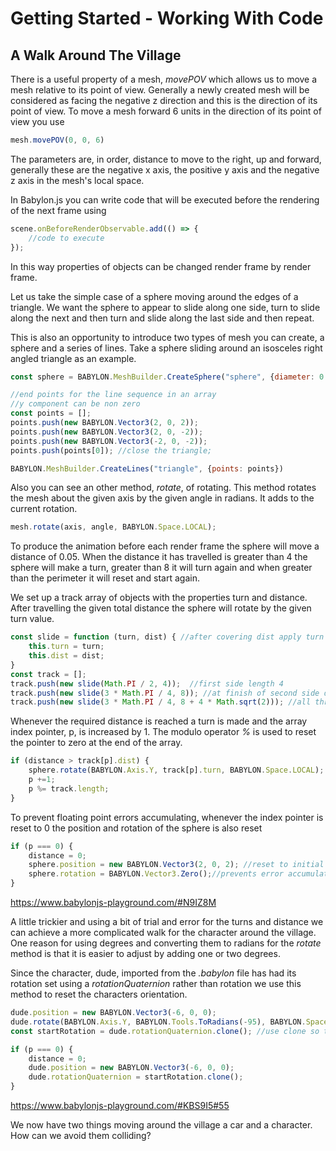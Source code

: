# Getting Started - Working With Code
## A Walk Around The Village

There is a useful property of a mesh, *movePOV* which allows us to move a mesh relative to its point of view. Generally a newly created mesh will be considered as facing the negative z direction and this is the direction of its point of view. To move a mesh forward 6 units in the direction of its point of view you use

```javascript
mesh.movePOV(0, 0, 6)
```
The parameters are, in order, distance to move to the right, up and forward, generally these are the negative x axis, the positive y axis and the negative z axis in the mesh's local space.

In Babylon.js you can write code that will be executed before the rendering of the next frame using

```javascript
scene.onBeforeRenderObservable.add(() => {
    //code to execute
});
```

In this way properties of objects can be changed render frame by render frame.

Let us take the simple case of a sphere moving around the edges of a triangle. We want the sphere to appear to slide along one side, turn to slide along the next and then turn and slide along the last side and then repeat.

This is also an opportunity to introduce two types of mesh you can create, a sphere and a series of lines. Take a sphere sliding around an isosceles right angled triangle as an example.

```javascript
const sphere = BABYLON.MeshBuilder.CreateSphere("sphere", {diameter: 0.25});

//end points for the line sequence in an array
//y component can be non zero
const points = [];
points.push(new BABYLON.Vector3(2, 0, 2));
points.push(new BABYLON.Vector3(2, 0, -2));
points.push(new BABYLON.Vector3(-2, 0, -2));
points.push(points[0]); //close the triangle;

BABYLON.MeshBuilder.CreateLines("triangle", {points: points})
```

Also you can see an other method, *rotate*, of rotating. This method rotates the mesh about the given axis by the given angle in radians. It adds to the current rotation.
```javascript
mesh.rotate(axis, angle, BABYLON.Space.LOCAL);
```

To produce the animation before each render frame the sphere will move a distance of 0.05. When the distance it has travelled is greater than 4 the sphere will make a turn, greater than 8 it will turn again and when greater than the perimeter it will reset and start again.

We set up a track array of objects with the properties turn and distance. After travelling the given total distance the sphere will rotate by the given turn value.

```javascript
const slide = function (turn, dist) { //after covering dist apply turn
    this.turn = turn;
    this.dist = dist;
}
const track = [];
track.push(new slide(Math.PI / 2, 4));  //first side length 4
track.push(new slide(3 * Math.PI / 4, 8)); //at finish of second side distance covered is 4 + 4
track.push(new slide(3 * Math.PI / 4, 8 + 4 * Math.sqrt(2))); //all three sides cover the distance 4 + 4 + 4 * sqrt(2)
```

Whenever the required distance is reached a turn is made and the array index pointer, p, is increased by 1. The modulo operator *%* is used to reset the pointer to zero at the end of the array.

```javascript
if (distance > track[p].dist) {        
    sphere.rotate(BABYLON.Axis.Y, track[p].turn, BABYLON.Space.LOCAL);
    p +=1;
    p %= track.length;
}
```

To prevent floating point errors accumulating, whenever the index pointer is reset to 0 the position and rotation of the sphere is also reset

```javascript
if (p === 0) {
    distance = 0;
    sphere.position = new BABYLON.Vector3(2, 0, 2); //reset to initial conditions
    sphere.rotation = BABYLON.Vector3.Zero();//prevents error accumulation 
}
```

https://www.babylonjs-playground.com/#N9IZ8M

A little trickier and using a bit of trial and error for the turns and distance we can achieve a more complicated walk for the character around the village. One reason for using degrees and converting them to radians for the *rotate* method is that it is easier to adjust by adding one or two degrees.

Since the character, dude, imported from the *.babylon* file has had its rotation set using a *rotationQuaternion* rather than rotation we use this method to reset the characters orientation.

```javascript
dude.position = new BABYLON.Vector3(-6, 0, 0);
dude.rotate(BABYLON.Axis.Y, BABYLON.Tools.ToRadians(-95), BABYLON.Space.LOCAL);
const startRotation = dude.rotationQuaternion.clone(); //use clone so that variables are independent not linked copies
```

```javascript
if (p === 0) {
    distance = 0;
    dude.position = new BABYLON.Vector3(-6, 0, 0);
    dude.rotationQuaternion = startRotation.clone();
}
```

https://www.babylonjs-playground.com/#KBS9I5#55

We now have two things moving around the village a car and a character. How can we avoid them colliding?